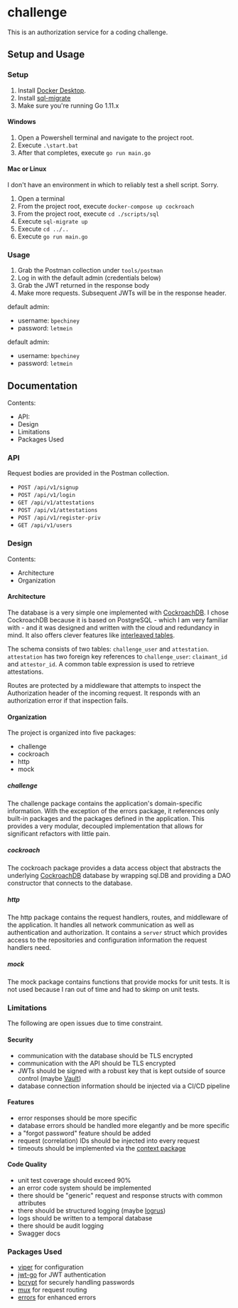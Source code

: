 # challenge
This is an authorization service for a coding challenge.

## Setup and Usage
### Setup
1. Install [Docker Desktop](https://www.docker.com/products/docker-desktop).
2. Install [sql-migrate](https://github.com/rubenv/sql-migrate)
3. Make sure you're running Go 1.11.x

#### Windows
1. Open a Powershell terminal and navigate to the project root.
2. Execute `.\start.bat`
3. After that completes, execute `go run main.go`

#### Mac or Linux
I don't have an environment in which to reliably test a shell script. Sorry.
1. Open a terminal
2. From the project root, execute `docker-compose up cockroach`
3. From the project root, execute `cd ./scripts/sql`
3. Execute `sql-migrate up`
4. Execute `cd ../..`
5. Execute `go run main.go`

### Usage
1. Grab the Postman collection under `tools/postman`
2. Log in with the default admin (credentials below)
3. Grab the JWT returned in the response body
4. Make more requests. Subsequent JWTs will be in the response header.

default admin:
- username: `bpechiney`
- password: `letmein`

default admin:
- username: `bpechiney`
- password: `letmein`

## Documentation
Contents:
- API:
- Design
- Limitations
- Packages Used

### API
Request bodies are provided in the Postman collection.
- `POST /api/v1/signup`
- `POST /api/v1/login`
- `GET /api/v1/attestations`
- `POST /api/v1/attestations`
- `POST /api/v1/register-priv`
- `GET /api/v1/users`

### Design
Contents:
- Architecture
- Organization

#### Architecture
The database is a very simple one implemented with [CockroachDB](https://www.cockroachlabs.com/). I chose
CockroachDB because it is based on PostgreSQL - which I am very familiar with - and it was designed and
written with the cloud and redundancy in mind. It also offers clever features like
[interleaved tables](https://www.cockroachlabs.com/docs/v2.1/interleave-in-parent.html#main-content).

The schema consists of two tables: `challenge_user` and `attestation`. `attestation` has two foreign key
references to `challenge_user`: `claimant_id` and `attestor_id`. A common table expression is used to
retrieve attestations.

Routes are protected by a middleware that attempts to inspect the Authorization header of the incoming
request. It responds with an authorization error if that inspection fails.

#### Organization
The project is organized into five packages:
- challenge
- cockroach
- http
- mock

##### challenge
The challenge package contains the application's domain-specific information. With the exception of the
errors package, it references only built-in packages and the packages defined in the application. This provides
a very modular, decoupled implementation that allows for significant refactors with little pain.

##### cockroach
The cockroach package provides a data access object that abstracts the underlying [CockroachDB](https://www.cockroachlabs.com/)
database by wrapping sql.DB and providing a DAO constructor that connects to the database.

##### http
The http package contains the request handlers, routes, and middleware of the application. It handles all
network communication as well as authentication and authorization. It contains a `server` struct which
provides access to the repositories and configuration information the request handlers need.

##### mock
The mock package contains functions that provide mocks for unit tests. It is not used because I ran out of
time and had to skimp on unit tests.

### Limitations
The following are open issues due to time constraint.
#### Security
- communication with the database should be TLS encrypted
- communication with the API should be TLS encrypted
- JWTs should be signed with a robust key that is kept outside of source control (maybe [Vault](https://www.vaultproject.io/))
- database connection information should be injected via a CI/CD pipeline

#### Features
- error responses should be more specific
- database errors should be handled more elegantly and be more specific
- a "forgot password" feature should be added
- request (correlation) IDs should be injected into every request
- timeouts should be implemented via the [context package](https://golang.org/pkg/context/)

#### Code Quality
- unit test coverage should exceed 90%
- an error code system should be implemented
- there should be "generic" request and response structs with common attributes
- there should be structured logging (maybe [logrus](https://github.com/sirupsen/logrus))
- logs should be written to a temporal database
- there should be audit logging
- Swagger docs

### Packages Used
- [viper](https://github.com/spf13/viper) for configuration
- [jwt-go](https://github.com/dgrijalva/jwt-go) for JWT authentication
- [bcrypt](https://godoc.org/golang.org/x/crypto/bcrypt) for securely handling passwords
- [mux](https://github.com/gorilla/mux) for request routing
- [errors](https://github.com/pkg/errors) for enhanced errors
